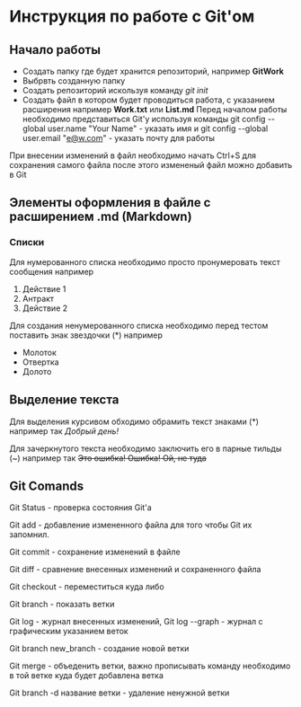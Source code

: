# Инструкция по работе с Git'ом

## Начало работы

* Создать папку где будет хранится репозиторий, например **GitWork**
* Выбрвть созданную папку
* Создать репозиторий искользуя команду *git init* 
* Создать файл в котором будет проводиться работа, с указанием расширения например **Work.txt** или **List.md**
Перед началом работы необходимо представиться Git'у используя команды 
git config --global user.name "Your Name" - указать имя и
git config --global user.email "e@w.com" - указать почту для работы

При внесении изменений в файл необходимо начать Ctrl+S для сохранения самого файла после этого измененый файл можно добавить в Git

## Элементы оформления в файле с расширением .md (Markdown)

### Списки

Для нумерованного списка необходимо просто пронумеровать текст сообщения например 

1. Действие 1
2. Антракт
3. Действие 2

Для создания ненумерованного списка необходимо перед тестом поставить знак звездочки (*) например 

* Молоток
* Отвертка
* Долото

## Выделение текста

Для выделения курсивом обходимо обрамить текст знаками (*) например так 
*Добрый день!*

Для зачеркнутого текста необходимо заключить его в парные тильды (~) например так ~~Это ошибка! Ошибка! Ой, не туда~~

## Git Comands

Git Status - проверка состояния Git'а

Git add - добавление измененного файла для того чтобы Git их запомнил.

Git commit - сохранение изменений в файле

Git diff - сравнение внесенных изменений и сохраненного файла

Git checkout - переместиться куда либо 

Git branch - показать ветки

Git log - журнал внесенных изменений, Git log --graph - журнал с графическим указанием веток

Git branch new_branch - создание новой ветки

Git merge - объеденить ветки, важно прописывать команду необходимо в той ветке куда будет добавлена ветка

Git branch -d название ветки - удаление ненужной ветки